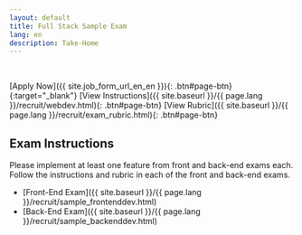 ```yaml
---
layout: default
title: Full Stack Sample Exam
lang: en
description: Take-Home
---
```


<br>

[Apply Now]({{ site.job_form_url_en_en }}){: .btn#page-btn}{:target="_blank"}
[View Instructions]({{ site.baseurl }}/{{ page.lang }}/recruit/webdev.html){: .btn#page-btn}
[View Rubric]({{ site.baseurl }}/{{ page.lang }}/recruit/exam_rubric.html){: .btn#page-btn}

## Exam Instructions

Please implement at least one feature from front and back-end exams each. Follow the instructions and rubric in each of the front and back-end exams.

* [Front-End Exam]({{ site.baseurl }}/{{ page.lang }}/recruit/sample_frontenddev.html)
* [Back-End Exam]({{ site.baseurl }}/{{ page.lang }}/recruit/sample_backenddev.html)

<br>